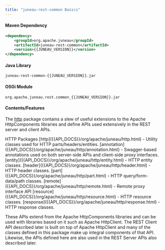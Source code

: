 ```yaml
---
title: "juneau-rest-common Basics"
---
```


#### Maven Dependency

```xml
<dependency>
    <groupId>org.apache.juneau</groupId>
    <artifactId>juneau-rest-common</artifactId>
    <version>{{JUNEAU_VERSION}}</version>
</dependency>
```

#### Java Library

```text
juneau-rest-common-{{JUNEAU_VERSION}}.jar
```

#### OSGi Module

```text
org.apache.juneau.rest.common_{{JUNEAU_VERSION}}.jar
```

#### Contents/Features

The [http]({{API_DOCS}}/org/apache/juneau/http.html) package contains a slew of useful extensions to the Apache
HttpComponents libraries and define APIs used extensively in the REST server and client APIs.

<tree>
<node-0>HTTP Packages</node-0>
<node-1>[http]({{API_DOCS}}/org/apache/juneau/http.html) - Utility classes used for HTTP parts/headers/entities.</node-1>
<node-1>[annotation]({{API_DOCS}}/org/apache/juneau/http/annotation.html) - Swagger-based annotations used on both server-side APIs and client-side proxy interfaces.</node-1>
<node-1>[entity]({{API_DOCS}}/org/apache/juneau/http/entity.html) - HTTP entity classes.</node-1>
<node-1>[header]({{API_DOCS}}/org/apache/juneau/http/header.html) - HTTP header classes.</node-1>
<node-1>[part]({{API_DOCS}}/org/apache/juneau/http/part.html) - HTTP query/form-data/path classes.</node-1>
<node-1>[remote]({{API_DOCS}}/org/apache/juneau/http/remote.html) - Remote proxy interface API</node-1>
<node-1>[resource]({{API_DOCS}}/org/apache/juneau/http/resource.html) - HTTP resource classes.</node-1>
<node-1>[response]({{API_DOCS}}/org/apache/juneau/http/response.html) - HTTP response classes.</node-1>
</tree>

These APIs extend from the Apache HttpComponents libraries and can be used with libraries based on it such as Apache
HttpClient.
The REST Client API described later is built on top of Apache HttpClient and many of the classes defined in this package
make up integral components of that API.
Likewise, the APIs defined here are also used in the REST Server APIs also described later.
